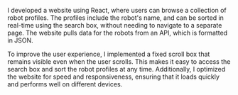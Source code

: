 I developed a website using React, where users can browse a collection of robot profiles. The profiles include the robot's name, and can be sorted in real-time using the search box, without needing to navigate to a separate page. The website pulls data for the robots from an API, which is formatted in JSON.

To improve the user experience, I implemented a fixed scroll box that remains visible even when the user scrolls. This makes it easy to access the search box and sort the robot profiles at any time. Additionally, I optimized the website for speed and responsiveness, ensuring that it loads quickly and performs well on different devices.
